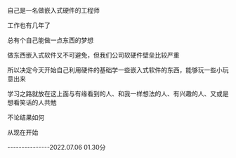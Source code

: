 自己是一名做嵌入式硬件的工程师

工作也有几年了

总有个自己能做一点东西的梦想

做东西嵌入式软件又不可避免，但我们公司软硬件壁垒比较严重

所以决定今天开始自己利用硬件的基础学一些嵌入式软件的东西，能够玩一些小玩意出来

学习之路就放在这上面与有缘看到的人、和我一样想法的人、有兴趣的人、又或是想看笑话的人共勉

不论结果如何

从现在开始

---------------2022.07.06 01.30分
